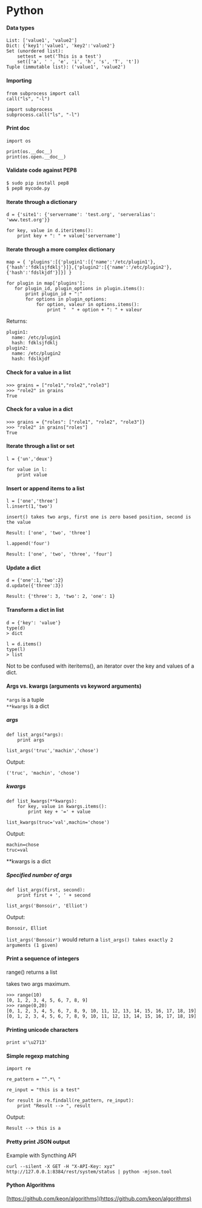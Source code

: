 # Python

#### Data types

```
List: ['value1', 'value2']  
Dict: {'key1':'value1', 'key2':'value2'}  
Set (unordered list):
    settest = set('This is a test')
    set(['a', ' ', 'e', 'i', 'h', 's', 'T', 't'])
Tuple (immutable list): ('value1', 'value2')  
```

#### Importing

```
from subprocess import call
call("ls", "-l")
```
```
import subprocess
subprocess.call("ls", "-l")
```

#### Print doc

```
import os

print(os.__doc__)
print(os.open.__doc__)
```

#### Validate code against PEP8

```
$ sudo pip install pep8
$ pep8 mycode.py
```

#### Iterate through a dictionary

```
d = {'site1': {'servername': 'test.org', 'serveralias': 'www.test.org'}}

for key, value in d.iteritems():
    print key + ": " + value['servername']
```

#### Iterate through a more complex dictionary

```
map = { 'plugins':[{'plugin1':[{'name':'/etc/plugin1'},{'hash':'fdklsjfdklj'}]},{'plugin2':[{'name':'/etc/plugin2'},{'hash':'fdslkjdf'}]}] }for plugin in map['plugins']:   for plugin_id, plugin_options in plugin.items():       print plugin_id + ":"       for options in plugin_options:           for option, valeur in options.items():               print "  " + option + ": " + valeur
```

Returns:```plugin1:  name: /etc/plugin1  hash: fdklsjfdkljplugin2:  name: /etc/plugin2  hash: fdslkjdf
```

#### Check for a value in a list

```
>>> grains = ["role1","role2","role3"]
>>> "role2" in grains
True
```

#### Check for a value in a dict

``` 
>>> grains = {"roles": ["role1", "role2", "role3"]}
>>> "role2" in grains["roles"]
True
```

#### Iterate through a list or set
```
l = {'un','deux'}

for value in l:
    print value
```

#### Insert or append items to a list
```
l = ['one','three']
l.insert(1,'two')

insert() takes two args, first one is zero based position, second is the value

Result: ['one', 'two', 'three']

l.append('four')

Result: ['one', 'two', 'three', 'four'] 

```
#### Update a dict
```
d = {'one':1,'two':2}
d.update({'three':3})

Result: {'three': 3, 'two': 2, 'one': 1}
```

#### Transform a dict in list

```
d = {'key': 'value'}
type(d)
> dict

l = d.items()
type(l)
> list
```

Not to be confused with iteritems(), an iterator over the key and values of a dict.

#### Args vs. kwargs (arguments vs keyword arguments)

`*args` is a tuple  
`**kwargs` is a dict

##### args

```
def list_args(*args):    print argslist_args('truc','machin','chose')
```

Output:

```
('truc', 'machin', 'chose')
```

##### kwargs

```
def list_kwargs(**kwargs):    for key, value in kwargs.items():        print key + '=' + valuelist_kwargs(truc='val',machin='chose')
```

Output:

```
machin=chose
truc=val
```

**kwargs is a dict

##### Specified number of args

```
def list_args(first, second):
    print first + ', ' + second
    
list_args('Bonsoir', 'Elliot')
```

Output:

```
Bonsoir, Elliot
```

`list_args('Bonsoir')` would return a `list_args() takes exactly 2 arguments (1 given)`

#### Print a sequence of integers

range() returns a list

takes two args maximum.

```
>>> range(10)
[0, 1, 2, 3, 4, 5, 6, 7, 8, 9]
>>> range(0,20)
[0, 1, 2, 3, 4, 5, 6, 7, 8, 9, 10, 11, 12, 13, 14, 15, 16, 17, 18, 19] [0, 1, 2, 3, 4, 5, 6, 7, 8, 9, 10, 11, 12, 13, 14, 15, 16, 17, 18, 19]
```

#### Printing unicode characters

```
print u'\u2713'
```

#### Simple regexp matching

```
import re

re_pattern = "^.*\ "

re_input = "this is a test"

for result in re.findall(re_pattern, re_input):
    print "Result --> ", result
```

Output:

```
Result --> this is a
```

#### Pretty print JSON output

Example with Syncthing API

```
curl --silent -X GET -H "X-API-Key: xyz" http://127.0.0.1:8384/rest/system/status | python -mjson.tool	
```

#### Python Algorithms

[https://github.com/keon/algorithms](https://github.com/keon/algorithms)